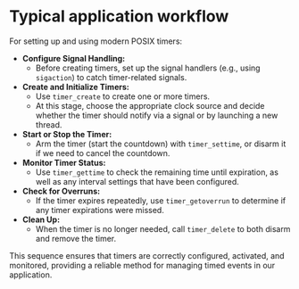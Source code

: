 # Typical application workflow

For setting up and using modern POSIX timers:

- **Configure Signal Handling:**
  - Before creating timers, set up the signal handlers (e.g., using `sigaction`) to catch timer-related signals.
- **Create and Initialize Timers:**
  - Use `timer_create` to create one or more timers. 
  - At this stage, choose the appropriate clock source and decide whether the timer should notify via a signal or by launching a new thread.
- **Start or Stop the Timer:**
  - Arm the timer (start the countdown) with `timer_settime`, or disarm it if we need to cancel the countdown.
- **Monitor Timer Status:**
  - Use `timer_gettime` to check the remaining time until expiration, as well as any interval settings that have been configured.
- **Check for Overruns:**
  - If the timer expires repeatedly, use `timer_getoverrun` to determine if any timer expirations were missed.
- **Clean Up:**
  - When the timer is no longer needed, call `timer_delete` to both disarm and remove the timer.

This sequence ensures that timers are correctly configured, activated, and monitored, providing a reliable method for managing timed events in our application.  

